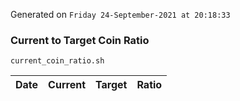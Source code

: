 Generated on `Friday 24-September-2021 at 20:18:33`

### Current to Target Coin Ratio
`current_coin_ratio.sh`

Date|Current|Target|Ratio
---|---|---|---
